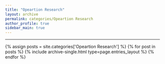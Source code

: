 ```yaml
---
title: "Opeartion Research"
layout: archive
permalink: categories/Opeartion Research
author_profile: true
sidebar_main: true
---
```


<!-- 공백이 포함되어 있는 카테고리 이름의 경우 site.categories['a b c'] 이런식으로! -->

***

{% assign posts = site.categories['Opeartion Research'] %}
{% for post in posts %} {% include archive-single.html type=page.entries_layout %} {% endfor %}